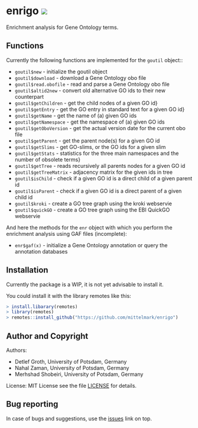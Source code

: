 # enrigo ![](https://github.com/mittelmark/enrigo/actions/workflows/r.yml/badge.svg)

Enrichment analysis for Gene Ontology terms.

## Functions

Currently the following functions are implemented for the `goutil` object::


- `goutil$new`  - initialize the goutil object
- `goutil$download`  - download a Gene Ontology obo file
- `goutil$read.obofile` - read and parse a Gene Ontology obo file
- `goutil$altid2new` - convert old alternative GO ids to their new counterpart
- `goutil$getChildren` - get the child nodes of a given GO id}
- `goutil$getEntry` - get the GO entry in standard text for a given GO id}
- `goutil$getName` - get the name of (a) given GO ids
- `goutil$getNamespace` - get the namespace of (a) given GO ids
- `goutil$getOboVersion` - get the actual version date for the current obo file
- `goutil$getParent` - get the parent node(s) for a given GO id
- `goutil$getSlims` - get GO-slims, or the GO ids for a given slim
- `goutil$getStats` - statistics for the three main namespaces and the number of obsolete terms}
- `goutil$getTree` - reads recursively all parents nodes for a given GO id
- `goutil$getTreeMatrix` - adjacency matrix for the given ids in tree
- `goutil$isChild` - check if a given GO id is a direct child of a given parent id
- `goutil$isParent` - check if a given GO id is a direct parent of a given child id
- `goutil$kroki` - create a GO tree graph using the kroki webservie
- `goutil$quickGO` - create a GO tree graph using the EBI QuickGO webservie

And  here  the  methods  for the `enr`  object  with  which  you  perform  the
enrichment analysis using GAF files (incomplete):

- `enr$gaf(x)` - initialize a Gene Ontology annotation or query the annotation databases

## Installation 

Currently the package is a WIP, it is not yet advisable to install it.

You could install it with the library remotes like this:

```r
> install.libarary(remotes)
> library(remotes)
> remotes::install_github("https://github.com/mittelmark/enrigo")
```

## Author and Copyright

Authors: 

- Detlef Groth, University of Potsdam, Germany
- Nahal Zaman, University of Potsdam, Germany
- Merhshad Shobeiri, University of Potsdam, Germany

License: MIT License see the file [LICENSE](LICENSE) for details.

## Bug reporting

In case of bugs and suggestions, use the [issues](https://github.com/mittelmark/enrigo/issues) link on top.


